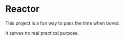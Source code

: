 # Reactor

This project is a fun way to pass the time when bored. 

It serves no real practical purpose. 
